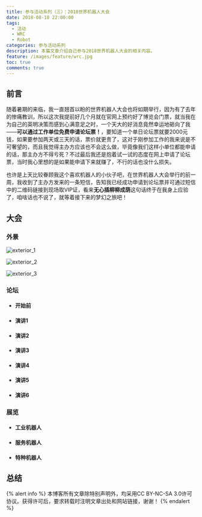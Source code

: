 ```yaml
---
title: 参与活动系列（三）：2018世界机器人大会
date: 2018-08-18 22:00:00
tags:
  - 活动
  - WRC
  - Robot
categories: 参与活动系列
description: 本篇文章介绍自己参与2018世界机器人大会的相关内容。
feature: /images/feature/wrc.jpg
toc: true
comments: true
---
```


## 前言

随着暑期的来临，我一直翘首以盼的世界机器人大会也将如期举行，因为有了去年的惨痛教训，所以这次我提前好几个月就在官网上预约好了博览会门票，就当我在为自己的英明决策而感到心满意足之时，一个天大的好消息竟然幸运地砸向了我——**可以通过工作单位免费申请论坛票！**，要知道一个单日论坛票就要2000元钱，如果要参加两天或三天的话，票价就更贵了，这对于刚参加工作的我来说是不可奢望的，而且我觉得主办方应该也不会这么做，毕竟像我们这样小单位都能申请的话，那主办方不得亏死？不过最后我还是抱着试一试的态度在网上申请了论坛票，当时我心里想的是如果能申请下来就赚了，不行的话也没什么损失。

也许是上天比较眷顾我这个喜欢机器人的小伙子吧，在世界机器人大会举行的前一周，我收到了主办方发来的一条短信，告知我已经成功申请到论坛票并可通过短信中的二维码链接到现场取VIP证，看来**无心插柳柳成荫**这句话终于在我身上应验了，咱啥话也不说了，就等着接下来的梦幻之旅吧！


<!--more-->

## 大会

### 外景

![exterior_1](http://media.myyerrol.io/images/activities/wrc_2018/exterior/exterior_1.jpg)

![exterior_2](http://media.myyerrol.io/images/activities/wrc_2018/exterior/exterior_2.jpg)

![exterior_3](http://media.myyerrol.io/images/activities/wrc_2018/exterior/exterior_3.jpg)

### 论坛

- #### 开始前

- #### 演讲1

- #### 演讲2

- #### 演讲3

- #### 演讲4

- #### 演讲5

- #### 演讲6

### 展览

- #### 工业机器人

- #### 服务机器人

- #### 特种机器人

## 总结

{% alert info %}
本博客所有文章除特别声明外，均采用CC BY-NC-SA 3.0许可协议。获得许可后，要求转载时注明文章出处和网站链接，谢谢！
{% endalert %}
